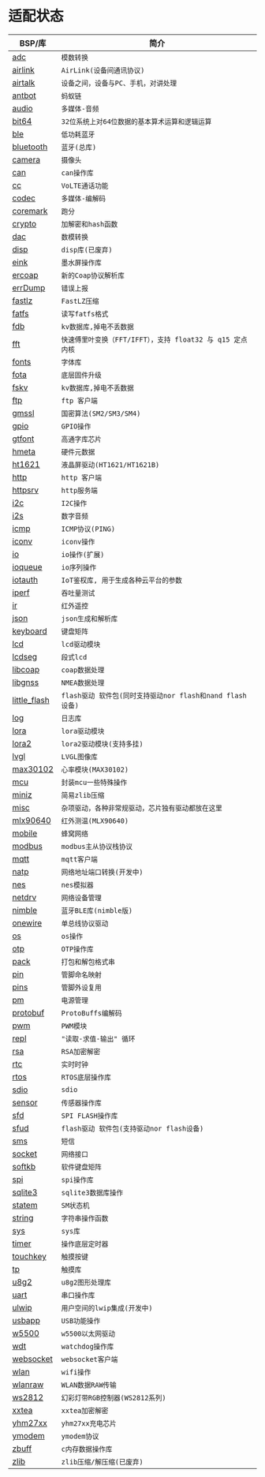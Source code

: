# 适配状态

|BSP/库|简介|
|---|---|
|[adc](adc.md)|`模数转换`|
|[airlink](airlink.md)|`AirLink(设备间通讯协议)`|
|[airtalk](airtalk.md)|`设备之间，设备与PC、手机，对讲处理`|
|[antbot](antbot.md)|`蚂蚁链`|
|[audio](audio.md)|`多媒体-音频`|
|[bit64](bit64.md)|`32位系统上对64位数据的基本算术运算和逻辑运算`|
|[ble](ble.md)|`低功耗蓝牙`|
|[bluetooth](bluetooth.md)|`蓝牙(总库)`|
|[camera](camera.md)|`摄像头`|
|[can](can.md)|`can操作库`|
|[cc](cc.md)|`VoLTE通话功能`|
|[codec](codec.md)|`多媒体-编解码`|
|[coremark](coremark.md)|`跑分`|
|[crypto](crypto.md)|`加解密和hash函数`|
|[dac](dac.md)|`数模转换`|
|[disp](disp.md)|`disp库(已废弃)`|
|[eink](eink.md)|`墨水屏操作库`|
|[ercoap](ercoap.md)|`新的Coap协议解析库`|
|[errDump](errDump.md)|`错误上报`|
|[fastlz](fastlz.md)|`FastLZ压缩`|
|[fatfs](fatfs.md)|`读写fatfs格式`|
|[fdb](fdb.md)|`kv数据库,掉电不丢数据`|
|[fft](fft.md)|`快速傅里叶变换（FFT/IFFT），支持 float32 与 q15 定点内核`|
|[fonts](fonts.md)|`字体库`|
|[fota](fota.md)|`底层固件升级`|
|[fskv](fskv.md)|`kv数据库,掉电不丢数据`|
|[ftp](ftp.md)|`ftp 客户端`|
|[gmssl](gmssl.md)|`国密算法(SM2/SM3/SM4)`|
|[gpio](gpio.md)|`GPIO操作`|
|[gtfont](gtfont.md)|`高通字库芯片`|
|[hmeta](hmeta.md)|`硬件元数据`|
|[ht1621](ht1621.md)|`液晶屏驱动(HT1621/HT1621B)`|
|[http](http.md)|`http 客户端`|
|[httpsrv](httpsrv.md)|`http服务端`|
|[i2c](i2c.md)|`I2C操作`|
|[i2s](i2s.md)|`数字音频`|
|[icmp](icmp.md)|`ICMP协议(PING)`|
|[iconv](iconv.md)|`iconv操作`|
|[io](io.md)|`io操作(扩展)`|
|[ioqueue](ioqueue.md)|`io序列操作`|
|[iotauth](iotauth.md)|`IoT鉴权库, 用于生成各种云平台的参数`|
|[iperf](iperf.md)|`吞吐量测试`|
|[ir](ir.md)|`红外遥控`|
|[json](json.md)|`json生成和解析库`|
|[keyboard](keyboard.md)|`键盘矩阵`|
|[lcd](lcd.md)|`lcd驱动模块`|
|[lcdseg](lcdseg.md)|`段式lcd`|
|[libcoap](libcoap.md)|`coap数据处理`|
|[libgnss](libgnss.md)|`NMEA数据处理`|
|[little_flash](little_flash.md)|`flash驱动 软件包(同时支持驱动nor flash和nand flash设备)`|
|[log](log.md)|`日志库`|
|[lora](lora.md)|`lora驱动模块`|
|[lora2](lora2.md)|`lora2驱动模块(支持多挂)`|
|[lvgl](lvgl.md)|`LVGL图像库`|
|[max30102](max30102.md)|`心率模块(MAX30102)`|
|[mcu](mcu.md)|`封装mcu一些特殊操作`|
|[miniz](miniz.md)|`简易zlib压缩`|
|[misc](misc.md)|`杂项驱动，各种非常规驱动，芯片独有驱动都放在这里`|
|[mlx90640](mlx90640.md)|`红外测温(MLX90640)`|
|[mobile](mobile.md)|`蜂窝网络`|
|[modbus](modbus.md)|`modbus主从协议栈协议`|
|[mqtt](mqtt.md)|`mqtt客户端`|
|[natp](natp.md)|`网络地址端口转换(开发中)`|
|[nes](nes.md)|`nes模拟器`|
|[netdrv](netdrv.md)|`网络设备管理`|
|[nimble](nimble.md)|`蓝牙BLE库(nimble版)`|
|[onewire](onewire.md)|`单总线协议驱动`|
|[os](os.md)|`os操作`|
|[otp](otp.md)|`OTP操作库`|
|[pack](pack.md)|`打包和解包格式串`|
|[pin](pin.md)|`管脚命名映射`|
|[pins](pins.md)|`管脚外设复用`|
|[pm](pm.md)|`电源管理`|
|[protobuf](protobuf.md)|`ProtoBuffs编解码`|
|[pwm](pwm.md)|`PWM模块`|
|[repl](repl.md)|`"读取-求值-输出" 循环`|
|[rsa](rsa.md)|`RSA加密解密`|
|[rtc](rtc.md)|`实时时钟`|
|[rtos](rtos.md)|`RTOS底层操作库`|
|[sdio](sdio.md)|`sdio`|
|[sensor](sensor.md)|`传感器操作库`|
|[sfd](sfd.md)|`SPI FLASH操作库`|
|[sfud](sfud.md)|`flash驱动 软件包(支持驱动nor flash设备)`|
|[sms](sms.md)|`短信`|
|[socket](socket.md)|`网络接口`|
|[softkb](softkb.md)|`软件键盘矩阵`|
|[spi](spi.md)|`spi操作库`|
|[sqlite3](sqlite3.md)|`sqlite3数据库操作`|
|[statem](statem.md)|`SM状态机`|
|[string](string.md)|`字符串操作函数`|
|[sys](sys.md)|`sys库`|
|[timer](timer.md)|`操作底层定时器`|
|[touchkey](touchkey.md)|`触摸按键`|
|[tp](tp.md)|`触摸库`|
|[u8g2](u8g2.md)|`u8g2图形处理库`|
|[uart](uart.md)|`串口操作库`|
|[ulwip](ulwip.md)|`用户空间的lwip集成(开发中)`|
|[usbapp](usbapp.md)|`USB功能操作`|
|[w5500](w5500.md)|`w5500以太网驱动`|
|[wdt](wdt.md)|`watchdog操作库`|
|[websocket](websocket.md)|`websocket客户端`|
|[wlan](wlan.md)|`wifi操作`|
|[wlanraw](wlanraw.md)|`WLAN数据RAW传输`|
|[ws2812](ws2812.md)|`幻彩灯带RGB控制器(WS2812系列)`|
|[xxtea](xxtea.md)|`xxtea加密解密 `|
|[yhm27xx](yhm27xx.md)|`yhm27xx充电芯片`|
|[ymodem](ymodem.md)|`ymodem协议`|
|[zbuff](zbuff.md)|`c内存数据操作库`|
|[zlib](zlib.md)|`zlib压缩/解压缩(已废弃)`|
